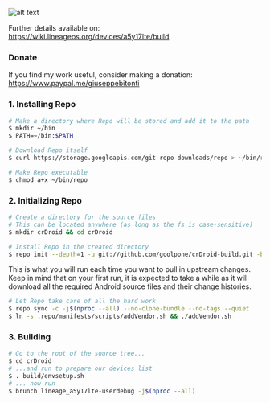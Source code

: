 ![alt text][logo]

[logo]:https://crdroid.net/img/logo.png "crDroid Android"
Further details available on: https://wiki.lineageos.org/devices/a5y17lte/build

### Donate ###
If you find my work useful, consider making a donation: https://www.paypal.me/giuseppebitonti

### 1. Installing Repo ###

```bash
# Make a directory where Repo will be stored and add it to the path
$ mkdir ~/bin
$ PATH=~/bin:$PATH

# Download Repo itself
$ curl https://storage.googleapis.com/git-repo-downloads/repo > ~/bin/repo

# Make Repo executable
$ chmod a+x ~/bin/repo
```

### 2. Initializing Repo ###

```bash
# Create a directory for the source files
# This can be located anywhere (as long as the fs is case-sensitive)
$ mkdir crDroid && cd crDroid

# Install Repo in the created directory
$ repo init --depth=1 -u git://github.com/goolpone/crDroid-build.git -b 9.0-a5y17lte
```

This is what you will run each time you want to pull in upstream changes. Keep in mind that on your
first run, it is expected to take a while as it will download all the required Android source files
and their change histories.

```bash
# Let Repo take care of all the hard work
$ repo sync -c -j$(nproc --all) --no-clone-bundle --no-tags --quiet
$ ln -s .repo/manifests/scripts/addVendor.sh && ./addVendor.sh
```

### 3. Building ###

```bash
# Go to the root of the source tree...
$ cd crDroid
# ...and run to prepare our devices list
$ . build/envsetup.sh
# ... now run
$ brunch lineage_a5y17lte-userdebug -j$(nproc --all)
```
